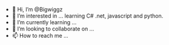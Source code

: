 - 👋 Hi, I’m @Bigwiggz
- 👀 I’m interested in ...
learning C# .net, javascript and python.
- 🌱 I’m currently learning ...
- 💞️ I’m looking to collaborate on ...
- 📫 How to reach me ...

<!---
Bigwiggz/Bigwiggz is a ✨ special ✨ repository because its `README.md` (this file) appears on your GitHub profile.
You can click the Preview link to take a look at your changes.
--->
